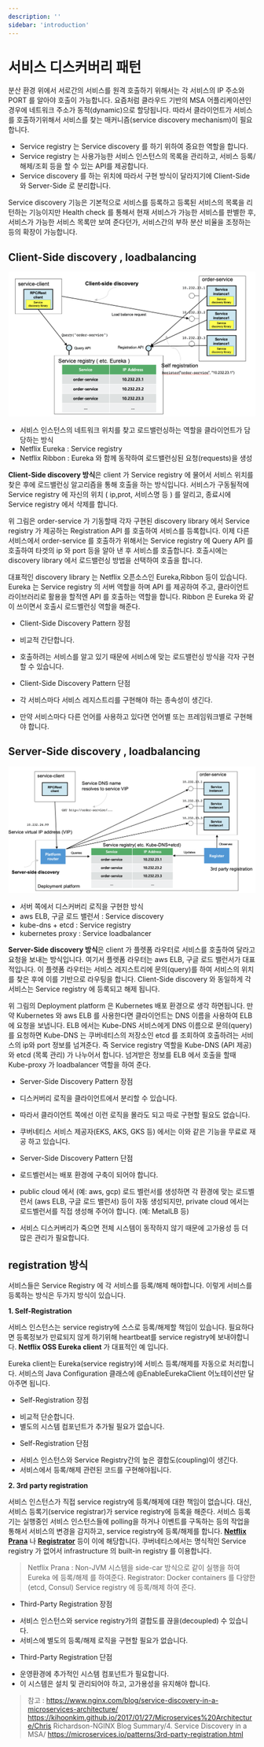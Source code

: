 ```yaml
---
description: ''
sidebar: 'introduction'
---
```

# 서비스 디스커버리 패턴

분산 환경 위에서 서로간의 서비스를 원격 호출하기 위해서는 각 서비스의 IP 주소와 PORT 를 알아야 호출이 가능합니다. 요즘처럼 클라우드 기반의 MSA 어플리케이션인 경우에 네트워크 주소가 동적(dynamic)으로 할당됩니다. 따라서 클라이언트가 서비스를 호출하기위해서 서비스를 찾는 매커니즘(service discovery mechanism)이 필요합니다.

* Service registry 는 Service discovery 를 하기 위하여 중요한 역할을 합니다.
* Service registry 는 사용가능한 서비스 인스턴스의 목록을 관리하고, 서비스 등록/해제/조회 등을 할 수 있는 API를 제공합니다.
* Service discovery 를 하는 위치에 따라서 구현 방식이 달라지기에 Client-Side 와 Server-Side 로 분리합니다.

Service discovery 기능은 기본적으로 서비스를 등록하고 등록된 서비스의 목록을 리턴하는 기능이지만 Health check 를 통해서 현재 서비스가 가능한 서비스를 판별한 후, 서비스가 가능한 서비스 목록만 보여 준다던가, 서비스간의 부하 분산 비율을 조정하는 등의 확장이 가능합니다.


## Client-Side discovery , loadbalancing

![image](../../src/img/03_Bizdevops/02_설계/06_서비스_디스커버리_패턴/image1.png)

* 서비스 인스턴스의 네트워크 위치를 찾고 로드밸런싱하는 역할을 클라이언트가 담당하는 방식
* Netflix Eureka : Service registry
* Netflix Ribbon : Eureka 와 함께 동작하여 로드밸런싱된 요청(requests)을 생성

**Client-Side discovery 방식**은 client 가 Service registry 에 물어서 서비스 위치를 찾은 후에 로드밸런싱 알고리즘을 통해 호출을 하는 방식입니다. 서비스가 구동될적에 Service registry 에 자신의 위치 ( ip,prot, 서비스명 등 ) 를 알리고, 종료시에  Service registry 에서 삭제를 합니다.

위 그림은 order-service 가 기동할때 각자 구현된 discovery library 에서 Service registry 가 제공하는 Registration API 를 호출하여 서비스를 등록합니다. 이제 다른 서비스에서 order-service 를 호출하가 위해서는 Service registry 에 Query API 를 호출하여 타겟의 ip 와 port 등을 알아 낸 후 서비스를 호출합니다. 호출시에는 discovery library 에서 로드밸런싱 방법을 선택하여 호출을 합니다.

대표적인 discovery library 는 Netflix 오픈소스인 Eureka,Ribbon 등이 있습니다. Eureka 는 Service registry 의 서버 역할을 하며 API 를 제공하여 주고, 클라이언트 라이브러리로 활용을 할적엔 API 를 호출하는 역할을 합니다. Ribbon 은 Eureka 와 같이 쓰이면서 호출시 로드벨런싱 역할을 해준다.

- Client-Side Discovery Pattern 장점
- 비교적 간단합니다.
- 호출하려는 서비스를 알고 있기 때문에 서비스에 맞는 로드밸런싱 방식을 각자 구현할 수 있습니다.

- Client-Side Discovery Pattern 단점
- 각 서비스마다 서비스 레지스트리를 구현해야 하는 종속성이 생긴다.
- 만약 서비스마다 다른 언어를 사용하고 있다면 언어별 또는 프레임워크별로 구현해야 합니다.


## Server-Side discovery , loadbalancing

![image](../../src/img/03_Bizdevops/02_설계/06_서비스_디스커버리_패턴/image2.png)

* 서버 쪽에서 디스커버리 로직을 구현한 방식
* aws ELB, 구글 로드 밸런서 : Service discovery
* kube-dns + etcd : Service registry
* kubernetes proxy : Service loadbalancer

**Server-Side discovery 방식**은 client 가 플렛폼 라우터로 서비스를 호출하여 달라고 요청을 보내는 방식입니다. 여기서 플렛폼 라우터는 aws ELB, 구글 로드 밸런서가 대표적입니다. 이 플렛폼 라우터는 서비스 레지스트리에 문의(query)를 하여 서비스의 위치를 찾은 후에 이를 기반으로 라우팅을 합니다. Client-Side discovery 와 동일하게 각 서비스는 Service registry 에 등록되고 해제 됩니다.

위 그림의 Deployment platform 은 Kubernetes 배포 환경으로 생각 하면됩니다. 만약 Kubernetes 와 aws ELB 를 사용한다면 클라이언트는 DNS 이름을 사용하여 ELB 에 요청을 보냅니다. ELB 에서는 Kube-DNS 서비스에게 DNS 이름으로 문의(query)를 요청하면 Kube-DNS 는 쿠버네티스의 저장소인 etcd 를 조회하여 호출하려는 서비스의 ip와 port 정보를 넘겨준다. 즉 Service registry 역할을 Kube-DNS (API 제공) 와 etcd (목록 관리) 가 나누어서 합니다. 넘겨받은 정보를 ELB 에서 호출을 할때 Kube-proxy 가 loadbalancer 역할을 하여 준다.

- Server-Side Discovery Pattern 장점
- 디스커버리 로직을 클라이언트에서 분리할 수 있습니다.
- 따라서 클라이언트 쪽에선 이런 로직을 몰라도 되고 따로 구현할 필요도 없습니다.
- 쿠버네티스 서비스 제공자(EKS, AKS, GKS 등) 에서는 이와 같은 기능을 무료로 재공 하고 있습니다.

- Server-Side Discovery Pattern 단점
- 로드벨런서는 배포 환경에 구축이 되어야 합니다.
- public cloud 에서 (예: aws, gcp) 로드 벨런서를 생성하면 각 환경에 맞는 로드벨런서 (aws ELB, 구글 로드 밸런서) 등이 자동 생성되지만, private cloud 에서는 로드벨런서를 직접 생성해 주어야 합니다. (예: MetalLB 등)
- 서비스 디스커버리가 죽으면 전체 시스템이 동작하지 않기 때문에 고가용성 등 더 많은 관리가 필요합니다.


## registration 방식

서비스들은 Service Registry 에 각 서비스를 등록/해제 해야합니다. 이렇게 서비스를 등록하는 방식은 두가지 방식이 있습니다.

**1. Self-Registration**

서비스 인스턴스는 service registry에 스스로 등록/해제할 책임이 있습니다.
필요하다면 등록정보가 만료되지 않게 하기위해 heartbeat를 service registry에 보내야합니다.
**Netflix OSS Eureka client** 가 대표적인 예 입니다.

Eureka client는 Eureka(service registry)에 서비스 등록/해제를 자동으로 처리합니다.
서비스의 Java Configuration 클래스에 @EnableEurekaClient 어노테이션만 달아주면 됩니다.


* Self-Registration 장점
- 비교적 단순합니다.
- 별도의 시스템 컴포넌트가 추가될 필요가 없습니다.

* Self-Registration 단점
- 서비스 인스턴스와 Service Registry간의 높은 결합도(coupling)이 생긴다.
- 서비스에서 등록/해제 관련된 코드를 구현해야됩니다.



**2. 3rd party registration**

서비스 인스턴스가 직접 service registry에 등록/해제에 대한 책임이 없습니다.
대신, 서비스 등록기(service registrar)가 service registry에 등록을 해준다.
서비스 등록기는 실행중인 서비스 인스턴스들에 polling을 하거나 이벤트를 구독하는 등의 작업을 통해서 서비스의 변경을 감지하고, service registry에 등록/해제를 합니다.
[**Netflix Prana**](https://github.com/Netflix/Prana) 나 [**Registrator**](https://github.com/gliderlabs/registrator) 등이 이에 해당합니다.
쿠버네티스에서는 명식적인 Service registry 가 없어서 infrastructure 의 built-in registry 를 이용합니다.

> Netflix Prana : Non-JVM 시스템을 side-car 방식으로 같이 실행을 하여 Eureka 에 등록/해제 를 하여준다.
> Registrator: Docker containers 를 다양한 (etcd, Consul) Service registry 에 등록/해제 하여 준다.

* Third-Party Registration 장점
- 서비스 인스턴스와 service registry가의 결합도를 끊을(decoupled) 수 있습니다.
- 서비스에 별도의 등록/해제 로직을 구현할 필요가 없습니다.

* Third-Party Registration 단점
- 운영환경에 추가적인 시스템 컴포넌트가 필요합니다.
- 이 시스템은 설치 및 관리되어야 하고, 고가용성을 유지해야 합니다.

> 참고 :
> https://www.nginx.com/blog/service-discovery-in-a-microservices-architecture/
> https://kihoonkim.github.io/2017/01/27/Microservices%20Architecture/Chris Richardson-NGINX Blog Summary/4. Service Discovery in a MSA/
> https://microservices.io/patterns/3rd-party-registration.html